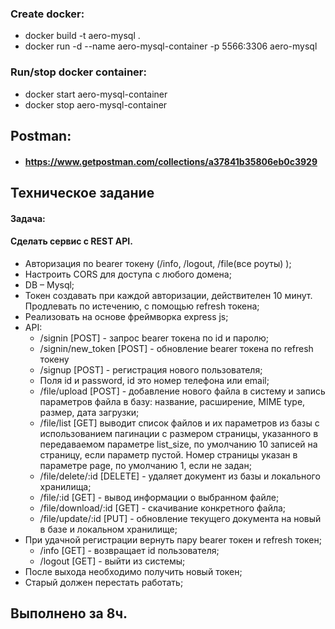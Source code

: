 ### Create docker:
* docker build -t aero-mysql .
* docker run -d --name aero-mysql-container -p 5566:3306 aero-mysql

### Run/stop docker container:
* docker start aero-mysql-container
* docker stop aero-mysql-container

## Postman:
  * #### https://www.getpostman.com/collections/a37841b35806eb0c3929

## Техническое задание 
#### Задача:
#### Сделать сервис с REST API.
* Авторизация по bearer токену (/info, /logout, /file(все роуты) );
* Настроить CORS для доступа с любого домена;
* DB – Mysql;
* Токен создавать при каждой авторизации, действителен 10 минут. Продлевать по истечению, с помощью refresh токена;
* Реализовать на основе фреймворка express js;
* API:
    * /signin [POST] - запрос bearer токена по id и паролю;
    * /signin/new_token [POST] - обновление bearer токена по refresh токену
    * /signup [POST] - регистрация нового пользователя;
    * Поля id и password, id это номер телефона или email;
    * /file/upload [POST] - добавление нового файла в систему и запись параметров файла в базу: название, расширение, MIME type, размер, дата загрузки;
    * /file/list [GET]  выводит список файлов и их параметров из базы с использованием пагинации с размером страницы, указанного в передаваемом параметре list_size, по умолчанию 10 записей на страницу, если параметр пустой. Номер страницы указан в параметре page, по умолчанию 1, если не задан;
    * /file/delete/:id [DELETE] - удаляет документ из базы и локального хранилища;
    * /file/:id [GET] - вывод информации о выбранном файле;
    * /file/download/:id [GET] - скачивание конкретного файла;
    * /file/update/:id [PUT] - обновление текущего документа на новый в базе и локальном хранилище;
* При удачной регистрации вернуть пару bearer токен и refresh токен;
    * /info [GET] - возвращает id пользователя;
    * /logout [GET] - выйти из системы;
* После выхода необходимо получить новый токен;
* Старый должен перестать работать;
## Выполнено за 8ч.